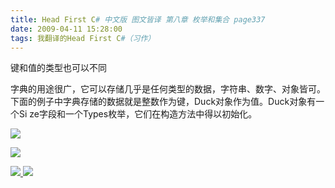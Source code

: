 ```yaml
---
title: Head First C# 中文版 图文皆译 第八章 枚举和集合 page337
date: 2009-04-11 15:28:00
tags: 我翻译的Head First C#（习作）
---
```

键和值的类型也可以不同

  

字典的用途很广，它可以存储几乎是任何类型的数据，字符串、数字、对象皆可。下面的例子中字典存储的数据就是整数作为键，Duck对象作为值。Duck对象有一个Si
ze字段和一个Types枚举，它们在构造方法中得以初始化。

  

![](https://p-blog.csdn.net/images/p_blog_csdn_net/cuipengfei1/EntryImages/20090411/2009-04-11_15-10-36.jpg)

![](https://p-blog.csdn.net/images/p_blog_csdn_net/cuipengfei1/EntryImages/20090411/2009-04-11_15-22-58.jpg)



[ ![](https://profile.csdnimg.cn/5/2/5/3_cuipengfei1)
![](https://g.csdnimg.cn/static/user-reg-year/1x/11.png)
](https://blog.csdn.net/cuipengfei1)





